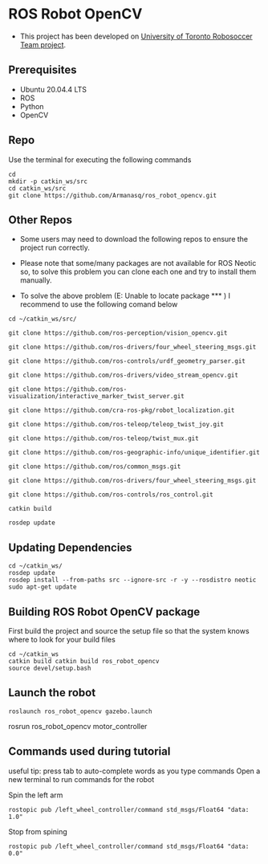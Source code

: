 # ROS Robot OpenCV

- This project has been developed on [University of Toronto Robosoccer Team project](https://github.com/utra-robosoccer/Tutorials-2020). 

## Prerequisites
- Ubuntu 20.04.4 LTS
- ROS
- Python
- OpenCV

## Repo
Use the terminal for executing the following commands
```
cd 
mkdir -p catkin_ws/src
cd catkin_ws/src
git clone https://github.com/Armanasq/ros_robot_opencv.git
```
## Other Repos
- Some users may need to download the following repos to ensure the project run correctly.

- Please note that some/many packages are not available for ROS Neotic so, to solve this problem you can clone each one and try to install them manually.

- To solve the above problem (E: Unable to locate package *** ) I recommend to use the following comand below

```
cd ~/catkin_ws/src/

git clone https://github.com/ros-perception/vision_opencv.git

git clone https://github.com/ros-drivers/four_wheel_steering_msgs.git

git clone https://github.com/ros-controls/urdf_geometry_parser.git

git clone https://github.com/ros-drivers/video_stream_opencv.git

git clone https://github.com/ros-visualization/interactive_marker_twist_server.git

git clone https://github.com/cra-ros-pkg/robot_localization.git

git clone https://github.com/ros-teleop/teleop_twist_joy.git

git clone https://github.com/ros-teleop/twist_mux.git

git clone https://github.com/ros-geographic-info/unique_identifier.git

git clone https://github.com/ros/common_msgs.git

git clone https://github.com/ros-drivers/four_wheel_steering_msgs.git

git clone https://github.com/ros-controls/ros_control.git

catkin build 

rosdep update
```

## Updating Dependencies
```
cd ~/catkin_ws/
rosdep update
rosdep install --from-paths src --ignore-src -r -y --rosdistro neotic
sudo apt-get update
```

## Building ROS Robot OpenCV package
First build the project and source the setup file so that the system knows where to look for your build files
```
cd ~/catkin_ws
catkin build catkin build ros_robot_opencv 
source devel/setup.bash
```

## Launch the robot
```
roslaunch ros_robot_opencv gazebo.launch 
```
rosrun ros_robot_opencv motor_controller 


## Commands used during tutorial
useful tip: press tab to auto-complete words as you type commands
Open a new terminal to run commands for the robot

Spin the left arm

```
rostopic pub /left_wheel_controller/command std_msgs/Float64 "data: 1.0" 

```
Stop from spining
```
rostopic pub /left_wheel_controller/command std_msgs/Float64 "data: 0.0" 

```
